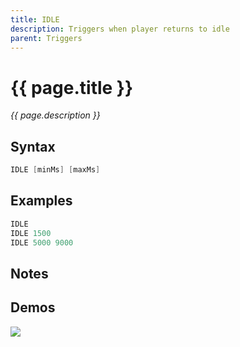 ```yaml
---
title: IDLE
description: Triggers when player returns to idle
parent: Triggers
---
```


# {{ page.title }}

_{{ page.description }}_

## Syntax

```java
IDLE [minMs] [maxMs] 
```

## Examples

```java
IDLE
IDLE 1500
IDLE 5000 9000
```

## Notes


## Demos

![](N/A)

